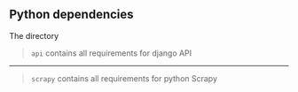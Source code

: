 ## Python dependencies

The directory
> `api` contains all requirements for django API
---
> `scrapy` contains all requirements for python Scrapy
